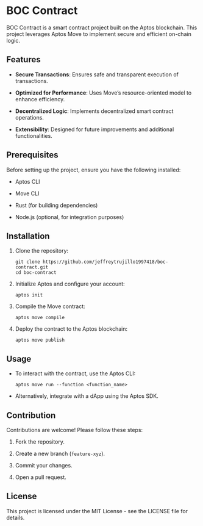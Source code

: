 
# BOC Contract

BOC Contract is a smart contract project built on the Aptos blockchain. This project leverages Aptos Move to implement secure and efficient on-chain logic.

## Features

-   **Secure Transactions**: Ensures safe and transparent execution of transactions.
    
-   **Optimized for Performance**: Uses Move’s resource-oriented model to enhance efficiency.
    
-   **Decentralized Logic**: Implements decentralized smart contract operations.
    
-   **Extensibility**: Designed for future improvements and additional functionalities.
    

## Prerequisites

Before setting up the project, ensure you have the following installed:

-   Aptos CLI
    
-   Move CLI
    
-   Rust (for building dependencies)
    
-   Node.js (optional, for integration purposes)
    

## Installation

1.  Clone the repository:
    
    ```
    git clone https://github.com/jeffreytrujillo1997418/boc-contract.git
    cd boc-contract
    ```
    
2.  Initialize Aptos and configure your account:
    
    ```
    aptos init
    ```
    
3.  Compile the Move contract:
    
    ```
    aptos move compile
    ```
    
4.  Deploy the contract to the Aptos blockchain:
    
    ```
    aptos move publish
    ```
    

## Usage

-   To interact with the contract, use the Aptos CLI:
    
    ```
    aptos move run --function <function_name>
    ```
    
-   Alternatively, integrate with a dApp using the Aptos SDK.
    

## Contribution

Contributions are welcome! Please follow these steps:

1.  Fork the repository.
    
2.  Create a new branch (`feature-xyz`).
    
3.  Commit your changes.
    
4.  Open a pull request.
    

## License

This project is licensed under the MIT License - see the LICENSE file for details.
